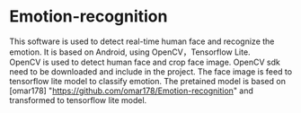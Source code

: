 # Emotion-recognition
This software is used to detect real-time human face and recognize the emotion. It is based on Android, using OpenCV，Tensorflow Lite.  
OpenCV is used to detect human face and crop face image. OpenCV sdk need to be downloaded and include in the project.
The face image is feed to tensorflow lite model to classify emotion. The pretained model is based on 
[omar178] "https://github.com/omar178/Emotion-recognition" 
and transformed to tensorflow lite model.
